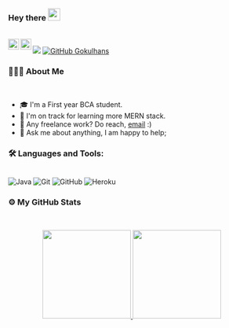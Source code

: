 ### Hey there <img src="https://media.giphy.com/media/hvRJCLFzcasrR4ia7z/giphy.gif" width="25px">
<br>

<a href="https://twitter.com/gokulhansv">
  <img align="left" alt="Adith | Twitter" width="22px" src="https://raw.githubusercontent.com/peterthehan/peterthehan/master/assets/twitter.svg" />
</a>

<a href="https://www.linkedin.com/in/gokulhansv">
  <img align="left" alt="Adith's LinkedIN" width="22px" src="https://raw.githubusercontent.com/peterthehan/peterthehan/master/assets/linkedin.svg" />
</a>

![](https://visitor-badge.glitch.me/badge?page_id=gokulhans.gokulhans)
[![GitHub Gokulhans](https://img.shields.io/github/followers/gokulhans?label=follow&style=social)](https://github.com/gokulhans)&nbsp;


### 👨🏻‍💻 About Me
<br>

- 🎓  I'm a First year BCA student.
- 🌱  I'm on track for learning more MERN stack.
- 💼 Any freelance work? Do reach, [email](mailto:gokulhansv@gmail.com) :)
- 💬 Ask me about anything, I am happy to help;


### 🛠 Languages and Tools:  

<br>

<img alt="Java" src="https://img.shields.io/badge/java-%23ED8B00.svg?style=for-the-badge&logo=java&logoColor=white"/>
<img alt="Git" src="https://img.shields.io/badge/git-%23F05033.svg?style=for-the-badge&logo=git&logoColor=white"/>
<img alt="GitHub" src="https://img.shields.io/badge/github-%23121011.svg?style=for-the-badge&logo=github&logoColor=white"/>
<img alt="Heroku" src="https://img.shields.io/badge/heroku-%23430098.svg?style=for-the-badge&logo=heroku&logoColor=white"/>
<br>

### ⚙️ My GitHub Stats

<br>
<p align="center">
<a href="https://github.com/gokulhans">
  <img height="180em" src="https://github-readme-stats-eight-theta.vercel.app/api?username=gokulhans&show_icons=true&include_all_commits=true&count_private=true&bg_color=333399,833ab4,c13584,f77737&title_color=fff&text_color=fff&icon_color=fff"/>
  <img height="180em" src="https://github-readme-stats-eight-theta.vercel.app/api/top-langs/?username=gokulhans&layout=compact&langs_count=8&bg_color=333399,833ab4,c13584,f77737&title_color=fff&text_color=fff&icon_color=fff"/>
</a>
</p>

